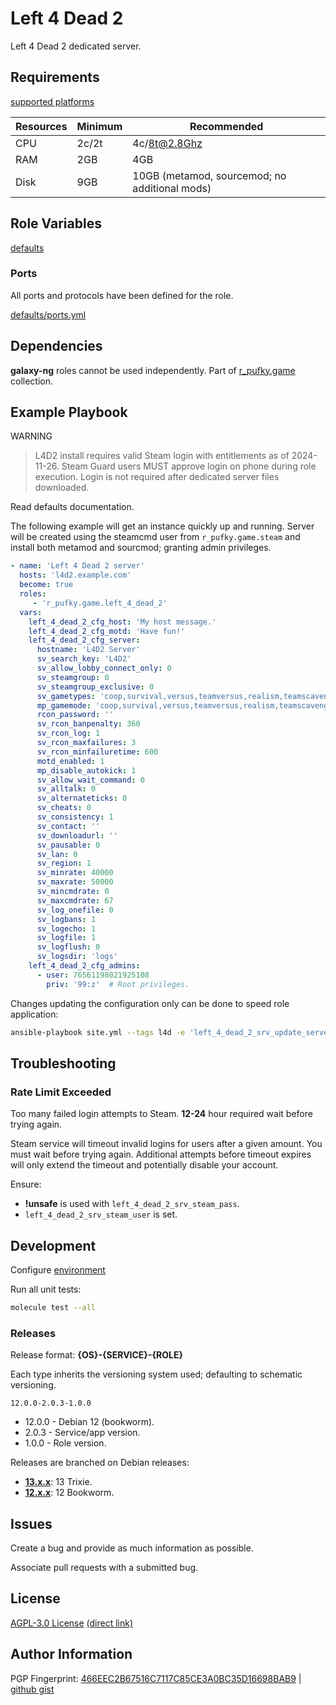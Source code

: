 # Left 4 Dead 2
Left 4 Dead 2 dedicated server.

## Requirements
[supported platforms](https://github.com/r-pufky/ansible_left_4_dead_2/blob/main/meta/main.yml)

Resources | Minimum | Recommended
----------|---------|----------------------------------------------
CPU       | 2c/2t   | 4c/8t@2.8Ghz
RAM       | 2GB     | 4GB
Disk      | 9GB     | 10GB (metamod, sourcemod; no additional mods)

## Role Variables
[defaults](https://github.com/r-pufky/ansible_left_4_dead_2/tree/main/defaults/main)

### Ports
All ports and protocols have been defined for the role.

[defaults/ports.yml](https://github.com/r-pufky/ansible_left_4_dead_2/blob/main/defaults/main/ports.yml)

## Dependencies
**galaxy-ng** roles cannot be used independently. Part of
[r_pufky.game](https://github.com/r-pufky/ansible_collection_game) collection.

## Example Playbook
WARNING
> L4D2 install requires valid Steam login with entitlements as of 2024-11-26.
> Steam Guard users MUST approve login on phone during role execution. Login
> is not required after dedicated server files downloaded.

Read defaults documentation.

The following example will get an instance quickly up and running. Server will
be created using the steamcmd user from `r_pufky.game.steam` and install both
metamod and sourcmod; granting admin privileges.
``` yaml
- name: 'Left 4 Dead 2 server'
  hosts: 'l4d2.example.com'
  become: true
  roles:
     - 'r_pufky.game.left_4_dead_2'
  vars:
    left_4_dead_2_cfg_host: 'My host message.'
    left_4_dead_2_cfg_motd: 'Have fun!'
    left_4_dead_2_cfg_server:
      hostname: 'L4D2 Server'
      sv_search_key: 'L4D2'
      sv_allow_lobby_connect_only: 0
      sv_steamgroup: 0
      sv_steamgroup_exclusive: 0
      sv_gametypes: 'coop,survival,versus,teamversus,realism,teamscavenge'
      mp_gamemode: 'coop,survival,versus,teamversus,realism,teamscavenge'
      rcon_password: ''
      sv_rcon_banpenalty: 360
      sv_rcon_log: 1
      sv_rcon_maxfailures: 3
      sv_rcon_minfailuretime: 600
      motd_enabled: 1
      mp_disable_autokick: 1
      sv_allow_wait_command: 0
      sv_alltalk: 0
      sv_alternateticks: 0
      sv_cheats: 0
      sv_consistency: 1
      sv_contact: ''
      sv_downloadurl: ''
      sv_pausable: 0
      sv_lan: 0
      sv_region: 1
      sv_minrate: 40000
      sv_maxrate: 50000
      sv_mincmdrate: 0
      sv_maxcmdrate: 67
      sv_log_onefile: 0
      sv_logbans: 1
      sv_logecho: 1
      sv_logfile: 1
      sv_logflush: 0
      sv_logsdir: 'logs'
    left_4_dead_2_cfg_admins:
      - user: 76561198021925108
        priv: '99:z'  # Root privileges.
```

Changes updating the configuration only can be done to speed role application:
``` bash
ansible-playbook site.yml --tags l4d -e 'left_4_dead_2_srv_update_server=false'
```

## Troubleshooting

### Rate Limit Exceeded
Too many failed login attempts to Steam. **12-24** hour required wait before
trying again.

Steam service will timeout invalid logins for users after a given amount. You
must wait before trying again. Additional attempts before timeout expires will
only extend the timeout and potentially disable your account.

Ensure:
* **!unsafe** is used with `left_4_dead_2_srv_steam_pass`.
* `left_4_dead_2_srv_steam_user` is set.

## Development
Configure [environment](https://github.com/r-pufky/ansible_collection_docs/blob/main/ansible/environment.md)

Run all unit tests:
``` bash
molecule test --all
```

### Releases
Release format: **{OS}-{SERVICE}-{ROLE}**

Each type inherits the versioning system used; defaulting to schematic
versioning.

`12.0.0-2.0.3-1.0.0`

* 12.0.0 - Debian 12 (bookworm).
* 2.0.3 - Service/app version.
* 1.0.0 - Role version.

Releases are branched on Debian releases:

* **[13.x.x](https://github.com/r-pufky/ansible_left_4_dead_2)**: 13 Trixie.
* **[12.x.x](https://github.com/r-pufky/ansible_left_4_dead_2/tree/12.x)**: 12 Bookworm.

## Issues
Create a bug and provide as much information as possible.

Associate pull requests with a submitted bug.

## License
[AGPL-3.0 License](https://www.tldrlegal.com/license/gnu-affero-general-public-license-v3-agpl-3-0)
 [(direct link)](https://github.com/r-pufky/ansible_left_4_dead_2/blob/main/LICENSE)

## Author Information
PGP Fingerprint: [466EEC2B67516C7117C85CE3A0BC35D16698BAB9](https://keys.openpgp.org/vks/v1/by-fingerprint/466EEC2B67516C7117C85CE3A0BC35D16698BAB9)
| [github gist](https://gist.github.com/r-pufky/a8df36977c55b5bb20829267c4c49d22)
